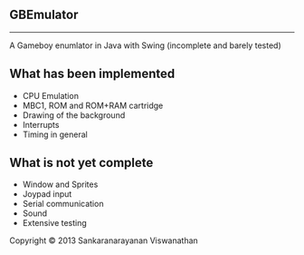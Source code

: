 ## GBEmulator
-------------

A Gameboy enumlator in Java with Swing (incomplete and barely tested)

## What has been implemented
* CPU Emulation
* MBC1, ROM and ROM+RAM cartridge
* Drawing of the background
* Interrupts
* Timing in general

## What is not yet complete
* Window and Sprites
* Joypad input
* Serial communication
* Sound
* Extensive testing

Copyright © 2013 Sankaranarayanan Viswanathan
